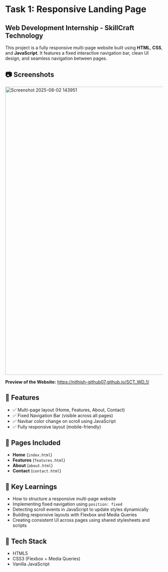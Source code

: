 # Task 1: Responsive Landing Page

## Web Development Internship - SkillCraft Technology

This project is a fully responsive multi-page website built using **HTML**, **CSS**, and **JavaScript**. It features a fixed interactive navigation bar, clean UI design, and seamless navigation between pages.

## 📷 Screenshots

<img width="1910" height="918" alt="Screenshot 2025-08-02 143951" src="https://github.com/user-attachments/assets/861ce6d8-20aa-4bda-946e-4a4bd8f02547" />

**Preview of the Website:** https://nithish-github07.github.io/SCT_WD_1/ 


## 📌 Features

- ✅ Multi-page layout (Home, Features, About, Contact)
- ✅ Fixed Navigation Bar (visible across all pages)
- ✅ Navbar color change on scroll using JavaScript
- ✅ Fully responsive layout (mobile-friendly)

## 📁 Pages Included

- **Home** (`index.html`)
- **Features** (`features.html`) 
- **About** (`about.html`)
- **Contact** (`contact.html`) 

## 🧠 Key Learnings

- How to structure a responsive multi-page website
- Implementing fixed navigation using `position: fixed`
- Detecting scroll events in JavaScript to update styles dynamically
- Building responsive layouts with Flexbox and Media Queries
- Creating consistent UI across pages using shared stylesheets and scripts

## 📌 Tech Stack
- HTML5
- CSS3 (Flexbox + Media Queries)
- Vanilla JavaScript





